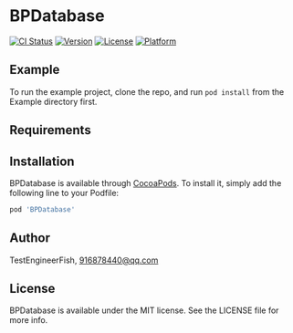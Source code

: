 # BPDatabase

[![CI Status](https://img.shields.io/travis/TestEngineerFish/BPDatabase.svg?style=flat)](https://travis-ci.org/TestEngineerFish/BPDatabase)
[![Version](https://img.shields.io/cocoapods/v/BPDatabase.svg?style=flat)](https://cocoapods.org/pods/BPDatabase)
[![License](https://img.shields.io/cocoapods/l/BPDatabase.svg?style=flat)](https://cocoapods.org/pods/BPDatabase)
[![Platform](https://img.shields.io/cocoapods/p/BPDatabase.svg?style=flat)](https://cocoapods.org/pods/BPDatabase)

## Example

To run the example project, clone the repo, and run `pod install` from the Example directory first.

## Requirements

## Installation

BPDatabase is available through [CocoaPods](https://cocoapods.org). To install
it, simply add the following line to your Podfile:

```ruby
pod 'BPDatabase'
```

## Author

TestEngineerFish, 916878440@qq.com

## License

BPDatabase is available under the MIT license. See the LICENSE file for more info.
